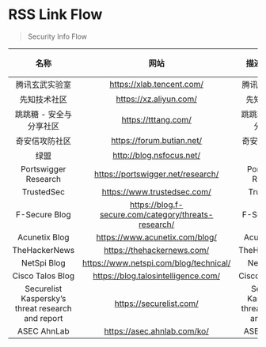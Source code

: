 # RSS Link Flow

> Security Info Flow

|          名称           |                         网站                         |      描述（选填）       | 头像（默认为/favicon.ico） |                    RSS（默认为/feed）                     | 分类 |
|:-----------------------:|:----------------------------------------------------:|:-----------------------:|:--------------------------:|:---------------------------------------------------------:|:----:|
|     腾讯玄武实验室      |              https://xlab.tencent.com/               |     腾讯玄武实验室      |                            |           https://xlab.tencent.com/cn/atom.xml            | rss  |
|      先知技术社区       |                https://xz.aliyun.com/                |      先知技术社区       |                            |                https://xz.aliyun.com/feed                 | rss  |
| 跳跳糖 - 安全与分享社区 |                 https://tttang.com/                  | 跳跳糖 - 安全与分享社区 |                            |                https://tttang.com/rss.xml                 | rss  |
|     奇安信攻防社区      |              https://forum.butian.net/               |     奇安信攻防社区      |                            |               https://forum.butian.net/Rss                | rss  |
|          绿盟           |               http://blog.nsfocus.net/               |          绿盟           |                            |               http://blog.nsfocus.net/feed                | rss  |
|  Portswigger Research   |          https://portswigger.net/research/           |  Portswigger Research   |                            |           https://portswigger.net/research/rss            | rss  |
|       TrustedSec        |             https://www.trustedsec.com/              |       TrustedSec        |                            |             https://www.trustedsec.com/feed/              | rss  |
|      F-Secure Blog      | https://blog.f-secure.com/category/threats-research/ |      F-Secure Blog      |                            | https://blog.f-secure.com/category/threats-research/feed/ | rss  |
|      Acunetix Blog      |            https://www.acunetix.com/blog/            |      Acunetix Blog      |                            |            https://www.acunetix.com/blog/feed/            | rss  |
|      TheHackerNews      |              https://thehackernews.com/              |      TheHackerNews      |                            |        https://feeds.feedburner.com/TheHackersNews        | rss  |
|       NetSpi Blog       |        https://www.netspi.com/blog/technical/        |       NetSpi Blog       |                            |        https://www.netspi.com/blog/technical/feed/        | rss  |
|    Cisco Talos Blog     |         https://blog.talosintelligence.com/          |    Cisco Talos Blog     |                            |          https://blog.talosintelligence.com/rss/          | rss  |
|  Securelist Kaspersky’s threat research and report  |  https://securelist.com/  |  Securelist Kaspersky’s threat research and report |       |          https://securelist.com/feed/          | rss  |
|    ASEC AhnLab     |         https://asec.ahnlab.com/ko/          |    ASEC AhnLab     |                            |          https://asec.ahnlab.com/ko/feed/         | rss  |

